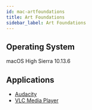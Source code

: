 ```yaml
---
id: mac-artfoundations
title: Art Foundations
sidebar_label: Art Foundations
---
```


## Operating System
macOS High Sierra 10.13.6

## Applications
* [Audacity](software-mac-audacity.md)
* [VLC Media Player](software-mac-vlc.md)

